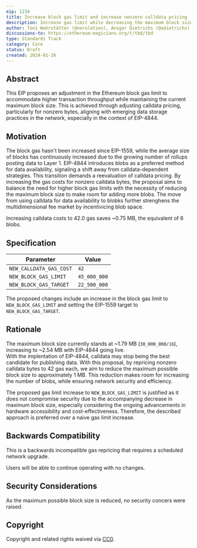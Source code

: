 ```yaml
---
eip: 1234
title: Increase block gas limit and increase nonzero calldata pricing
description: Increase gas limit while decreasing the maximum block size
author: Toni Wahrstätter (@nerolation), Ansgar Dietrichs (@adietrichs)
discussions-to: https://ethereum-magicians.org/t/tbd/tbd
type: Standards Track
category: Core
status: Draft
created: 2024-01-26
---
```




## Abstract

This EIP proposes an adjustment in the Ethereum block gas limit to accommodate higher transaction throughput while maintaining the current maximum block size. 
This is achieved through adjusting calldata pricing, particularly for nonzero bytes, aligning with emerging data storage practices in the network, especially in the context of EIP-4844.


## Motivation

The block gas hasn't been increased since EIP-1559, while the average size of blocks has continuously increased due to the growing number of rollups posting data to Layer 1. 
EIP-4844 introduces blobs as a preferred method for data availability, signaling a shift away from calldata-dependent strategies. 
This transition demands a reevaluation of calldata pricing. 
By increasing the gas costs for nonzero calldata bytes, the proposal aims to balance the need for higher block gas limits with the necessity of reducing the maximum block size to make room for adding more blobs. The move from using calldata for data availability to blobks further strenghens the multidimensional fee market by incentivicing blob space.

Increasing calldata costs to 42.0 gas saves ~0.75 MB, the equivalent of 6 blobs.



## Specification

| Parameter | Value |
| - | - |
| `NEW_CALLDATA_GAS_COST` | `42` |
| `NEW_BLOCK_GAS_LIMIT` | `45_000_000` |
| `NEW_BLOCK_GAS_TARGET` | `22_500_000` |

The proposed changes include an increase in the block gas limit to `NEW_BLOCK_GAS_LIMIT` and setting the EIP-1559 target to `NEW_BLOCK_GAS_TARGET`.


## Rationale

The maximum block size currently stands at ~1.79 MB (`30_000_000/16`), increasing to ~2.54 MB with EIP-4844 going live.  
With the implentation of EIP-4844, calldata may stop being the best candidate for publishing data.
With this proposal, by repricing nonzero calldata bytes to 42 gas each, we aim to reduce the maximum possible block size to approximately 1 MB. 
This reduction makes room for increasing the number of blobs, while ensuring network security and efficiency. 

The proposed gas limit increase to `NEW_BLOCK_GAS_LIMIT` is justified as it does not compromise security due to the accompanying decrease in maximum block size, especially considering the ongoing advancements in hardware accessibility and cost-effectiveness. 
Therefore, the described approach is preferred over a naive gas limit increase.



## Backwards Compatibility

This is a backwards incompatible gas repricing that requires a scheduled network upgrade.

Users will be able to continue operating with no changes.

## Security Considerations

As the maximum possible block size is reduced, no security concers were raised.

## Copyright

Copyright and related rights waived via [CC0](../LICENSE.md).
 
